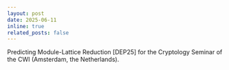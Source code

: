 ```yaml
---
layout: post
date: 2025-06-11
inline: true
related_posts: false
---
```


Predicting Module-Lattice Reduction [DEP25] for the Cryptology Seminar of the CWI (Amsterdam, the Netherlands).
